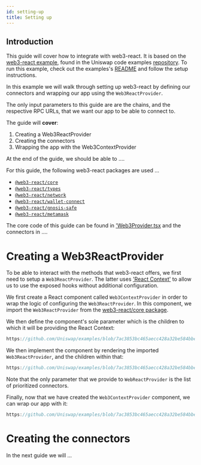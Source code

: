 ```yaml
---
id: setting-up
title: Setting up
---     
```


## Introduction

This guide will cover how to integrate with web3-react. It is based on the [web3-react example](https://github.com/Uniswap/examples/tree/main/v3-sdk/quoting), found in the Uniswap code examples [repository](https://github.com/Uniswap/examples). To run this example, check out the examples's [README](https://github.com/Uniswap/examples/blob/feat/web3-react/web3-react/README.md) and follow the setup instructions.


In this example we will walk through setting up web3-react by defining our connectors and wrapping our app using the `Web3ReactProvider`.


The only input parameters to this guide are are the chains, and the respective RPC URLs, that we want our app to be able to connect to.

The guide will **cover**:

1. Creating a Web3ReactProvider
2. Creating the connectors
3. Wrapping the app with the Web3ContextProvider

At the end of the guide, we should be able to ....

For this guide, the following web3-react packages are used ...

- [`@web3-react/core`](https://www.npmjs.com/package/@web3-react/core)
- [`@web3-react/types`](https://www.npmjs.com/package/@web3-react/types)
- [`@web3-react/network`](https://www.npmjs.com/package/@web3-react/network)
- [`@web3-react/wallet-connect`](https://www.npmjs.com/package/@web3-react/wallet-connect)
- [`@web3-react/gnosis-safe`](https://www.npmjs.com/package/@web3-react/gnosis-safe)
- [`@web3-react/metamask`](https://www.npmjs.com/package/@web3-react/metamask)

The core code of this guide can be found in ['Web3Provider.tsx](https://github.com/Uniswap/examples/blob/feat/web3-react/web3-react/src/libs/components/Web3Provider.tsx) and the connectors in ....


# Creating a Web3ReactProvider

To be able to interact with the methods that web3-react offers, we first need to setup a `Web3ReactProvider`. The latter uses ['React Context'](https://reactjs.org/docs/context.html) to allow us to use the exposed hooks without additional configuration. 

We first create a React component called `Web3ContextProvider` in order to wrap the logic of configuring the `Web3ReactProvider`. In this component, we import the `Web3ReactProvider` from the [web3-react/core package](https://www.npmjs.com/package/@web3-react/core).

We then define the component's sole parameter which is the children to which it will be providing the React Context:

```typescript reference title="Defining the Web3React component" referenceLinkText="View on Github" customStyling
https://github.com/Uniswap/examples/blob/7ac3853bc465aecc428a32be584bbeb833b0a63c/web3-react/src/index.tsx#L6
```

We then implement the component by rendering the imported `Web3ReactProvider`, and the children within that:


```typescript reference title="Implementing the component" referenceLinkText="View on Github" customStyling
https://github.com/Uniswap/examples/blob/7ac3853bc465aecc428a32be584bbeb833b0a63c/web3-react/src/index.tsx#L10-L16
```

Note that the only parameter that we provide to `WebReactProvider` is the list of prioritized connectors. 


Finally, now that we have created the `Web3ContextProvider` component, we can wrap our app with it:

```typescript reference title="Getting Pool metadata from the Pool smart contact" referenceLinkText="View on Github" customStyling
https://github.com/Uniswap/examples/blob/7ac3853bc465aecc428a32be584bbeb833b0a63c/web3-react/src/index.tsx#L16-L22
```

# Creating the connectors

In the next guide we will ...
# 

